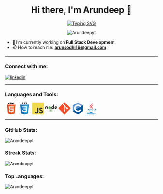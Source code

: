 <!-- Arundeepyt/README.md -->

<h1 align="center">Hi there, I'm Arundeep 👋</h1>

<p align="center">
  <a href="https://github.com/Arundeepyt">
    <img src="https://readme-typing-svg.demolab.com?font=Fira+Code&size=22&pause=1000&color=58A6FF&center=true&vCenter=true&width=435&lines=Aspiring+Full+Stack+Developer;Front-End+Developer+%7C+Learning+Back-End;Building+AI+Bots+with+Java;Always+Learning+Something+New" alt="Typing SVG" />
  </a>
</p>

<p align="center">
  <img src="https://komarev.com/ghpvc/?username=Arundeepyt&label=Profile%20views&color=0e75b6&style=flat" alt="Arundeepyt" />
</p>

- 🔭 I’m currently working on **Full Stack Development**
- 📫 How to reach me: **arunsodhi16@gmail.com**

---

### Connect with me:
<p align="left">
  <a href="https://www.linkedin.com/in/arun-deep-410967238" target="_blank">
    <img align="center" src="https://cdn.jsdelivr.net/npm/simple-icons@3.13.0/icons/linkedin.svg" alt="linkedin" height="30" width="40" />
  </a>
</p>

---

### Languages and Tools:
<p align="left">
  <img src="https://raw.githubusercontent.com/devicons/devicon/master/icons/html5/html5-original-wordmark.svg" alt="html5" width="40" height="40"/> 
  <img src="https://raw.githubusercontent.com/devicons/devicon/master/icons/css3/css3-original-wordmark.svg" alt="css3" width="40" height="40"/> 
  <img src="https://raw.githubusercontent.com/devicons/devicon/master/icons/javascript/javascript-original.svg" alt="javascript" width="40" height="40"/> 
  <img src="https://raw.githubusercontent.com/devicons/devicon/master/icons/nodejs/nodejs-original-wordmark.svg" alt="nodejs" width="40" height="40"/> 
  <img src="https://raw.githubusercontent.com/devicons/devicon/master/icons/git/git-original.svg" alt="git" width="40" height="40"/> 
  <img src="https://raw.githubusercontent.com/devicons/devicon/master/icons/c/c-original.svg" alt="c" width="40" height="40"/> 
  <img src="https://raw.githubusercontent.com/devicons/devicon/master/icons/java/java-original.svg" alt="java" width="40" height="40"/> 
</p>

---

### GitHub Stats:
<p align="left">
  <img src="https://github-readme-stats.vercel.app/api?username=Arundeepyt&show_icons=true&locale=en" alt="Arundeepyt" />
</p>

### Streak Stats:
<p align="left">
  <img src="https://github-readme-streak-stats.herokuapp.com/?user=Arundeepyt&" alt="Arundeepyt" />
</p>

### Top Languages:
<p align="left">
  <img src="https://github-readme-stats.vercel.app/api/top-langs?username=Arundeepyt&layout=compact" alt="Arundeepyt" />
</p>